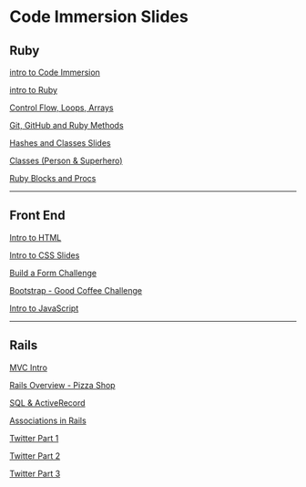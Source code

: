 # Code Immersion Slides

## Ruby
[intro to Code Immersion](http://techtalentsouth.slides.com/techtalentsouth/clt-ft-introduction-250-574?token=OWs5HvBS)

[intro to Ruby](http://techtalentsouth.slides.com/techtalentsouth/clt-ft-ruby-language-data-types-variables-methods-251?token=EVW2xuN6)

[Control Flow, Loops, Arrays](http://techtalentsouth.slides.com/techtalentsouth/clt-ft-control-flow-and-data-types-229-262-358?token=WMC7FOCk)

[Git, GitHub and Ruby Methods](http://techtalentsouth.slides.com/techtalentsouth/pop-up-code-git-and-github-210-360?token=Al3rY1gs)

[Hashes and Classes Slides](http://techtalentsouth.slides.com/techtalentsouth/clt-ft-classes-and-objects-255-257?token=JoY_sMT7)

[Classes (Person & Superhero)](https://github.com/tts-code-immersion-clt-pt-summer-2016/class_notes/blob/master/ruby/classes_and_object_orientation.md)

[Ruby Blocks and Procs](https://github.com/tts-code-immersion-clt-pt-summer-2016/class_notes/blob/master/ruby/blocks_and_procs.md)

- - - -

## Front End

[Intro to HTML](http://techtalentsouth.slides.com/techtalentsouth/deck?token=uXxLjxrT)

[Intro to CSS Slides](http://techtalentsouth.slides.com/techtalentsouth/clt-ft-intro-to-css-280?token=SYOsgJPr)

[Build a Form Challenge](https://github.com/tts-code-immersion-clt-pt-summer-2016/class_notes/blob/master/front-end/build_a_form_with_css_challenges.md#css-challenge---create-a-nice-looking-signup-form)

[Bootstrap - Good Coffee Challenge](https://github.com/tts-code-immersion-clt-pt-summer-2016/class_notes/blob/master/front-end/bootstrap_good_coffee_challenge.md#bootstrap)

[Intro to JavaScript](https://github.com/tts-code-immersion-clt-pt-summer-2016/class_notes/blob/master/front-end/introToJavascript.md#intro-to-javascript)

- - - -

## Rails

[MVC Intro](https://github.com/tts-code-immersion-clt-pt-summer-2016/class_notes/blob/master/rails/mvc_intro.md)

[Rails Overview - Pizza Shop](https://github.com/tts-code-immersion-clt-pt-summer-2016/class_notes/blob/master/rails/rails_walkthrough.md)

[SQL & ActiveRecord](https://github.com/tts-code-immersion-clt-pt-summer-2016/class_notes/blob/master/rails/SQL%20%26%20ActiveRecord.md)

[Associations in Rails](http://techtalentsouth.slides.com/techtalentsouth/atl-rails-associations-326?token=ag1SK_vt)

[Twitter Part 1](http://techtalentsouth.slides.com/techtalentsouth/clt-ft-fall-2015-twitter-part-1-431-509?token=nvQ1jTKC)

[Twitter Part 2](http://techtalentsouth.slides.com/techtalentsouth/clt-ft-fall-2015-twitter-part-2-434-510-847?token=hz0mbFK)

[Twitter Part 3](http://techtalentsouth.slides.com/techtalentsouth/clt-ft-fall-2015-twitter-part-2-434-510-857?token=9nvT9WuL)
